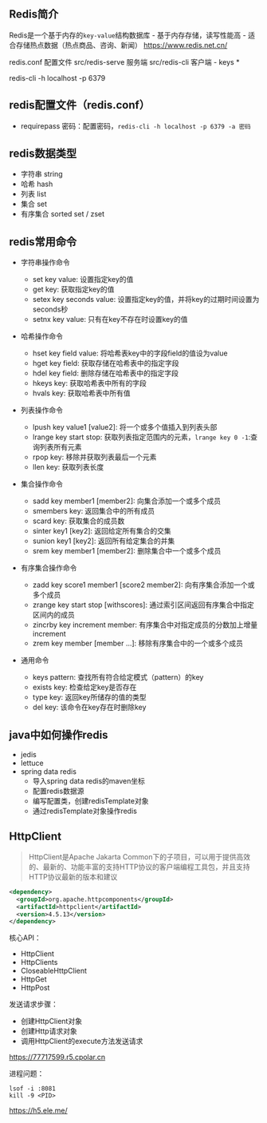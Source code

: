 ## Redis简介
Redis是一个基于内存的`key-value`结构数据库
    - 基于内存存储，读写性能高
    - 适合存储热点数据（热点商品、咨询、新闻）
https://www.redis.net.cn/

redis.conf 配置文件
src/redis-serve 服务端
src/redis-cli 客户端
    - keys *

redis-cli -h localhost -p 6379

## redis配置文件（redis.conf）
- requirepass 密码：配置密码，`redis-cli -h localhost -p 6379 -a 密码`

## redis数据类型
- 字符串 string
- 哈希 hash
- 列表 list
- 集合 set
- 有序集合 sorted set / zset

## redis常用命令
- 字符串操作命令
  - set key value: 设置指定key的值
  - get key: 获取指定key的值
  - setex key seconds value: 设置指定key的值，并将key的过期时间设置为seconds秒
  - setnx key value: 只有在key不存在时设置key的值

- 哈希操作命令
  - hset key field value: 将哈希表key中的字段field的值设为value
  - hget key field: 获取存储在哈希表中的指定字段
  - hdel key field: 删除存储在哈希表中的指定字段
  - hkeys key: 获取哈希表中所有的字段
  - hvals key: 获取哈希表中所有值

- 列表操作命令
  - lpush key value1 [value2]: 将一个或多个值插入到列表头部
  - lrange key start stop: 获取列表指定范围内的元素，`lrange key 0 -1`:查询列表所有元素
  - rpop key: 移除并获取列表最后一个元素
  - llen key: 获取列表长度

- 集合操作命令
  - sadd key member1 [member2]: 向集合添加一个或多个成员
  - smembers key: 返回集合中的所有成员
  - scard key: 获取集合的成员数
  - sinter key1 [key2]: 返回给定所有集合的交集
  - sunion key1 [key2]: 返回所有给定集合的并集
  - srem key member1 [member2]: 删除集合中一个或多个成员

- 有序集合操作命令
  - zadd key score1 member1 [score2 member2]: 向有序集合添加一个或多个成员
  - zrange key start stop [withscores]: 通过索引区间返回有序集合中指定区间内的成员
  - zincrby key increment member: 有序集合中对指定成员的分数加上增量 increment
  - zrem key member [member ...]: 移除有序集合中的一个或多个成员

- 通用命令
  - keys pattern: 查找所有符合给定模式（pattern）的key
  - exists key: 检查给定key是否存在
  - type key: 返回key所储存的值的类型
  - del key: 该命令在key存在时删除key

## java中如何操作redis
- jedis
- lettuce
- spring data redis
  - 导入spring data redis的maven坐标
  - 配置redis数据源
  - 编写配置类，创建redisTemplate对象
  - 通过redisTemplate对象操作redis


## HttpClient
> HttpClient是Apache Jakarta Common下的子项目，可以用于提供高效的、最新的、功能丰富的支持HTTP协议的客户端编程工具包，并且支持HTTP协议最新的版本和建议
```xml
<dependency>
  <groupId>org.apache.httpcomponents</groupId>
  <artifactId>httpclient</artifactId>
  <version>4.5.13</version>
</dependency>
```
核心API：
  - HttpClient
  - HttpClients
  - CloseableHttpClient
  - HttpGet
  - HttpPost

发送请求步骤：
  - 创建HttpClient对象
  - 创建Http请求对象
  - 调用HttpClient的execute方法发送请求

https://77717599.r5.cpolar.cn


进程问题：
```shell
lsof -i :8081
kill -9 <PID>
```


https://h5.ele.me/
